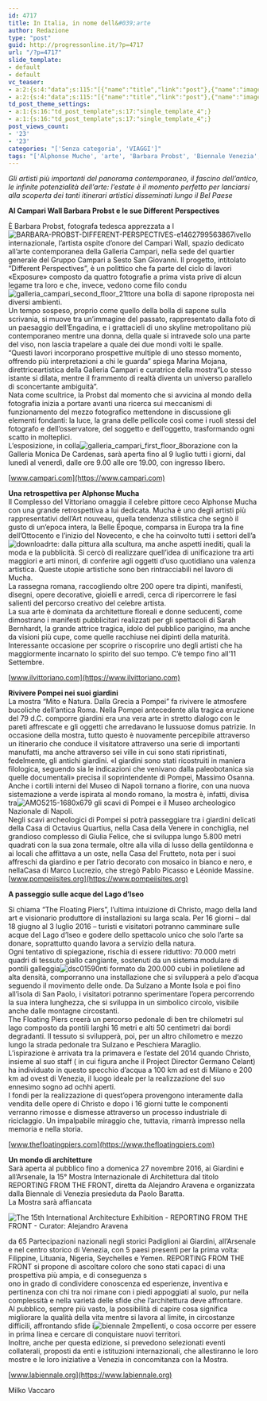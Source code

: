 ```yaml
---
id: 4717
title: In Italia, in nome dell&#039;arte
author: Redazione
type: "post"
guid: http://progressonline.it/?p=4717
url: "/?p=4717"
slide_template:
- default
- default
vc_teaser:
- a:2:{s:4:"data";s:115:"[{"name":"title","link":"post"},{"name":"image","image":"featured","link":"none"},{"name":"text","mode":"excerpt"}]";s:7:"bgcolor";s:0:"";}
- a:2:{s:4:"data";s:115:"[{"name":"title","link":"post"},{"name":"image","image":"featured","link":"none"},{"name":"text","mode":"excerpt"}]";s:7:"bgcolor";s:0:"";}
td_post_theme_settings:
- a:1:{s:16:"td_post_template";s:17:"single_template_4";}
- a:1:{s:16:"td_post_template";s:17:"single_template_4";}
post_views_count:
- '23'
- '23'
categories: "['Senza categoria', 'VIAGGI']"
tags: "['Alphonse Muche', 'arte', 'Barbara Probst', 'Biennale Venezia', 'Christo', 'estate', 'Galleria Campari', 'Iseo', 'Mostra Internazionale di Architettura', 'mostre', 'pompei', 'Roma', 'thefloatingpiers']"
---
```


*Gli artisti più importanti del panorama contemporaneo, il fascino dell’antico, le infinite potenzialità dell’arte: l’estate è il momento perfetto per lanciarsi alla scoperta dei tanti itinerari artistici disseminati lungo il Bel Paese*

**Al Campari Wall Barbara Probst e le sue Different Perspectives**

È Barbara Probst, fotografa tedesca apprezzata a l![BARBARA-PROBST-DIFFERENT-PERSPECTIVES-e1462799563867](https://progressonline.it/wp-content/uploads/BARBARA-PROBST-DIFFERENT-PERSPECTIVES-e1462799563867-220x300.jpg)ivello internazionale, l’artista ospite d’onore del Campari Wall, spazio dedicato all’arte contemporanea della Galleria Campari, nella sede del quartier generale del Gruppo Campari a Sesto San Giovanni. Il progetto, intitolato “Different Perspectives”, è un polittico che fa parte del ciclo di lavori «Exposure» composto da quattro fotografie a prima vista prive di alcun legame tra loro e che, invece, vedono come filo condu![galleria_campari_second_floor_21](https://progressonline.it/wp-content/uploads/galleria_campari_second_floor_21-300x200.jpg)ttore una bolla di sapone riproposta nei diversi ambienti.  
Un tempo sospeso, proprio come quello della bolla di sapone sulla scrivania, si muove tra un’immagine del passato, rappresentato dalla foto di un paesaggio dell’Engadina, e i grattacieli di uno skyline metropolitano più contemporaneo mentre una donna, della quale si intravede solo una parte del viso, non lascia trapelare a quale dei due mondi volti le spalle.  
“Questi lavori incorporano prospettive multiple di uno stesso momento, offrendo più interpretazioni a chi le guarda” spiega Marina Mojana, direttriceartistica della Galleria Campari e curatrice della mostra“Lo stesso istante si dilata, mentre il frammento di realtà diventa un universo parallelo di sconcertante ambiguità”.  
Nata come scultrice, la Probst dal momento che si avvicina al mondo della fotografia inizia a portare avanti una ricerca sui meccanismi di funzionamento del mezzo fotografico mettendone in discussione gli elementi fondanti: la luce, la grana delle pellicole così come i ruoli stessi del fotografo e dell’osservatore, del soggetto e dell’oggetto, trasformando ogni scatto in molteplici.  
L’esposizione, in colla![galleria_campari_first_floor_8](https://progressonline.it/wp-content/uploads/galleria_campari_first_floor_8-300x200.jpg)borazione con la Galleria Monica De Cardenas, sarà aperta fino al 9 luglio tutti i giorni, dal lunedì al venerdì, dalle ore 9.00 alle ore 19.00, con ingresso libero.

[www.campari.com](https://www.campari.com)

**Una retrospettiva per Alphonse Mucha**  
Il Complesso del Vittoriano omaggia il celebre pittore ceco Alphonse Mucha con una grande retrospettiva a lui dedicata. Mucha è uno degli artisti più rappresentativi dell’Art nouveau, quella tendenza stilistica che segnò il gusto di un’epoca intera, la Belle Époque, comparsa in Europa tra la fine dell’Ottocento e l’inizio del Novecento, e che ha coinvolto tutti i settori dell’a![download](https://progressonline.it/wp-content/uploads/download-3.jpg)rte: dalla pittura alla scultura, ma anche aspetti inediti, quali la moda e la pubblicità. Si cercò di realizzare quell’idea di unificazione tra arti maggiori e arti minori, di conferire agli oggetti d’uso quotidiano una valenza artistica. Queste utopie artistiche sono ben rintracciabili nel lavoro di Mucha.  
La rassegna romana, raccogliendo oltre 200 opere tra dipinti, manifesti, disegni, opere decorative, gioielli e arredi, cerca di ripercorrere le fasi salienti del percorso creativo del celebre artista.  
La sua arte è dominata da architetture floreali e donne seducenti, come dimostrano i manifesti pubblicitari realizzati per gli spettacoli di Sarah Bernhardt, la grande attrice tragica, idolo del pubblico parigino, ma anche da visioni più cupe, come quelle racchiuse nei dipinti della maturità.  
Interessante occasione per scoprire o riscoprire uno degli artisti che ha maggiormente incarnato lo spirito del suo tempo. C’è tempo fino all’11 Settembre.

[www.ilvittoriano.com](https://www.ilvittoriano.com)

**Rivivere Pompei nei suoi giardini**  
La mostra “Mito e Natura. Dalla Grecia a Pompei” fa rivivere le atmosfere bucoliche dell’antica Roma. Nella Pompei antecedente alla tragica eruzione del 79 d.C. comporre giardini era una vera arte in stretto dialogo con le pareti affrescate e gli oggetti che arredavano le lussuose domus patrizie. In occasione della mostra, tutto questo è nuovamente percepibile attraverso un itinerario che conduce il visitatore attraverso una serie di importanti manufatti, ma anche attraverso sei ville in cui sono stati ripristinati, fedelmente, gli antichi giardini. «I giardini sono stati ricostruiti in maniera filologica, seguendo sia le indicazioni che venivano dalla paleobotanica sia quelle documentali» precisa il soprintendente di Pompei, Massimo Osanna.  
Anche i cortili interni del Museo di Napoli tornano a fiorire, con una nuova sistemazione a verde ispirata al mondo romano, la mostra è, infatti, divisa tra![AMO5215-1680x679](https://progressonline.it/wp-content/uploads/AMO5215-1680x679-300x121.jpg) gli scavi di Pompei e il Museo archeologico Nazionale di Napoli.  
Negli scavi archeologici di Pompei si potrà passeggiare tra i giardini delicati della Casa di Octavius Quartius, nella Casa della Venere in conchiglia, nel grandioso complesso di Giulia Felice, che si sviluppa lungo 5.800 metri quadrati con la sua zona termale, oltre alla villa di lusso della gentildonna e ai locali che affittava a un oste, nella Casa del Frutteto, nota per i suoi affreschi da giardino e per l’atrio decorato con mosaico in bianco e nero, e nellaCasa di Marco Lucrezio, che stregò Pablo Picasso e Léonide Massine.  
[www.pompeiisites.org](https://www.pompeiisites.org)

**A passeggio sulle acque del Lago d’Iseo**

Si chiama “The Floating Piers”, l’ultima intuizione di Christo, mago della land art e visionario produttore di installazioni su larga scala. Per 16 giorni – dal 18 giugno al 3 luglio 2016 – turisti e visitatori potranno camminare sulle acque del Lago d’Iseo e godere dello spettacolo unico che solo l’arte sa donare, soprattutto quando lavora a servizio della natura.  
Ogni tentativo di spiegazione, rischia di essere riduttivo: 70.000 metri quadri di tessuto giallo cangiante, sostenuti da un sistema modulare di pontili galleggia![dsc01590](https://progressonline.it/wp-content/uploads/dsc01590-200x300.jpg)nti formato da 200.000 cubi in polietilene ad alta densità, comporranno una installazione che si svilupperà a pelo d’acqua seguendo il movimento delle onde. Da Sulzano a Monte Isola e poi fino all’isola di San Paolo, i visitatori potranno sperimentare l’opera percorrendo la sua intera lunghezza, che si sviluppa in un simbolico circolo, visibile anche dalle montagne circostanti.  
The Floating Piers creerà un percorso pedonale di ben tre chilometri sul lago composto da pontili larghi 16 metri e alti 50 centimetri dai bordi degradanti. Il tessuto si svilupperà, poi, per un altro chilometro e mezzo lungo la strada pedonale tra Sulzano e Peschiera Maraglio.  
L’ispirazione è arrivata tra la primavera e l’estate del 2014 quando Christo, insieme al suo staff ( in cui figura anche il Project Director Germano Celant) ha individuato in questo specchio d’acqua a 100 km ad est di Milano e 200 km ad ovest di Venezia, il luogo ideale per la realizzazione del suo ennesimo sogno ad ochhi aperti.  
I fondi per la realizzazione di quest’opera provengono interamente dalla vendita delle opere di Christo e dopo i 16 giorni tutte le componenti verranno rimosse e dismesse attraverso un processo industriale di riciclaggio. Un impalpabile miraggio che, tuttavia, rimarrà impresso nella memoria e nella storia.

[www.thefloatingpiers.com](https://www.thefloatingpiers.com)

**Un mondo di architetture**  
Sarà aperta al pubblico fino a domenica 27 novembre 2016, ai Giardini e all’Arsenale, la 15° Mostra Internazionale di Architettura dal titolo REPORTING FROM THE FRONT, diretta da Alejandro Aravena e organizzata dalla Biennale di Venezia presieduta da Paolo Baratta.  
La Mostra sarà affiancata

![The 15th International Architecture Exhibition - REPORTING FROM THE FRONT - Curator: Alejandro Aravena](https://progressonline.it/wp-content/uploads/biennale-300x200.jpg)

da 65 Partecipazioni nazionali negli storici Padiglioni ai Giardini, all’Arsenale e nel centro storico di Venezia, con 5 paesi presenti per la prima volta: Filippine, Lituania, Nigeria, Seychelles e Yemen. REPORTING FROM THE FRONT si propone di ascoltare coloro che sono stati capaci di una prospettiva più ampia, e di conseguenza s  
ono in grado di condividere conoscenza ed esperienze, inventiva e pertinenza con chi tra noi rimane con i piedi appoggiati al suolo, pur nella complessità e nella varietà delle sfide che l’architettura deve affrontare.  
Al pubblico, sempre più vasto, la possibilità di capire cosa significa migliorare la qualità della vita mentre si lavora al limite, in circostanze difficili, affrontando sfide i![biennale 2](https://progressonline.it/wp-content/uploads/biennale-2-300x200.jpg)mpellenti, o cosa occorre per essere in prima linea e cercare di conquistare nuovi territori.  
Inoltre, anche per questa edizione, si prevedono selezionati eventi collaterali, proposti da enti e istituzioni internazionali, che allestiranno le loro mostre e le loro iniziative a Venezia in concomitanza con la Mostra.

[www.labiennale.org](https://www.labiennale.org)

Milko Vaccaro